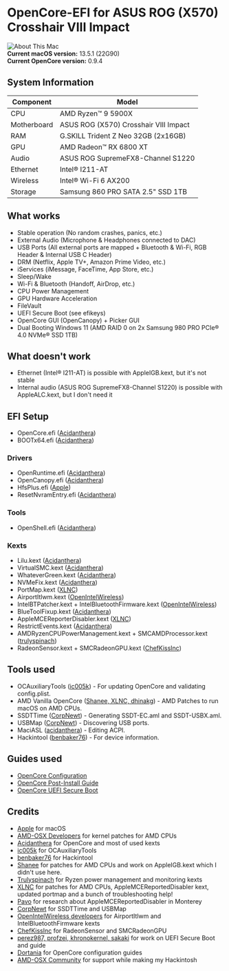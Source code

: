 # OpenCore-EFI for ASUS ROG (X570) Crosshair VIII Impact

![About This Mac](https://github.com/michaelbrusegard/OpenCore-EFI/assets/56915010/1a423a28-e9a6-47e7-93c5-50da65e68e95) \
**Current macOS version:** 13.5.1 (22G90) \
**Current OpenCore version:** 0.9.4

## System Information

| **Component** | **Model**                             |
| ------------- | ------------------------------------- |
| CPU           | AMD Ryzen™ 9 5900X                    |
| Motherboard   | ASUS ROG (X570) Crosshair VIII Impact |
| RAM           | G.SKILL Trident Z Neo 32GB (2x16GB)   |
| GPU           | AMD Radeon™ RX 6800 XT                |
| Audio         | ASUS ROG SupremeFX8-Channel S1220     |
| Ethernet      | Intel® I211-AT                        |
| Wireless      | Intel® Wi-Fi 6 AX200                  |
| Storage       | Samsung 860 PRO SATA 2.5" SSD 1TB     |

## What works

- Stable operation (No random crashes, panics, etc.)
- External Audio (Microphone & Headphones connected to DAC)
- USB Ports (All external ports are mapped + Bluetooth & Wi-Fi, RGB Header & Internal USB C Header)
- DRM (Netflix, Apple TV+, Amazon Prime Video, etc.)
- iServices (iMessage, FaceTime, App Store, etc.)
- Sleep/Wake
- Wi-Fi & Bluetooth (Handoff, AirDrop, etc.)
- CPU Power Management
- GPU Hardware Acceleration
- FileVault
- UEFI Secure Boot (see efikeys)
- OpenCore GUI (OpenCanopy) + Picker GUI
- Dual Booting Windows 11 (AMD RAID 0 on 2x Samsung 980 PRO PCIe® 4.0 NVMe® SSD 1TB)

## What doesn't work

- Ethernet (Intel® I211-AT) is possible with AppleIGB.kext, but it's not stable
- Internal audio (ASUS ROG SupremeFX8-Channel S1220) is possible with AppleALC.kext, but I don't need it

## EFI Setup

- OpenCore.efi ([Acidanthera](https://github.com/acidanthera/OpenCorePkg/))
- BOOTx64.efi ([Acidanthera](https://github.com/acidanthera/OpenCorePkg/))

### Drivers

- OpenRuntime.efi ([Acidanthera](https://github.com/acidanthera/OpenCorePkg/))
- OpenCanopy.efi ([Acidanthera](https://github.com/acidanthera/OpenCorePkg/))
- HfsPlus.efi ([Apple](https://developer.apple.com/))
- ResetNvramEntry.efi ([Acidanthera](https://github.com/acidanthera/OpenCorePkg/))

### Tools

- OpenShell.efi ([Acidanthera](https://github.com/acidanthera/OpenCorePkg/))

### Kexts

- Lilu.kext ([Acidanthera](https://github.com/acidanthera/Lilu))
- VirtualSMC.kext ([Acidanthera](https://github.com/acidanthera/VirtualSMC))
- WhateverGreen.kext ([Acidanthera](https://github.com/acidanthera/WhateverGreen))
- NVMeFix.kext ([Acidanthera](https://github.com/acidanthera/NVMeFix))
- PortMap.kext ([XLNC](https://github.com/naveenkrdy))
- AirportItlwm.kext ([OpenIntelWireless](https://github.com/OpenIntelWireless/itlwm))
- IntelBTPatcher.kext + IntelBluetoothFirmware.kext ([OpenIntelWireless](https://github.com/OpenIntelWireless/IntelBluetoothFirmware))
- BlueToolFixup.kext ([Acidanthera](https://github.com/acidanthera/BrcmPatchRAM))
- AppleMCEReporterDisabler.kext ([XLNC](https://github.com/naveenkrdy))
- RestrictEvents.kext ([Acidanthera](https://github.com/acidanthera/RestrictEvents))
- AMDRyzenCPUPowerManagement.kext + SMCAMDProcessor.kext ([trulyspinach](https://github.com/trulyspinach/SMCAMDProcessor))
- RadeonSensor.kext + SMCRadeonGPU.kext ([ChefKissInc](https://github.com/ChefKissInc/RadeonSensor))

## Tools used

- OCAuxiliaryTools ([ic005k](https://github.com/ic005k/OCAuxiliaryTools)) - For updating OpenCore and validating config.plist.
- AMD Vanilla OpenCore ([Shanee, XLNC, dhinakg](https://github.com/AMD-OSX/AMD_Vanilla)) - AMD Patches to run macOS on AMD CPUs.
- SSDTTime ([CorpNewt](https://github.com/corpnewt/SSDTTime)) - Generating SSDT-EC.aml and SSDT-USBX.aml.
- USBMap ([CorpNewt](https://github.com/corpnewt/USBMap)) - Discovering USB ports.
- MaciASL ([acidanthera](https://github.com/acidanthera/MaciASL)) - Editing ACPI.
- Hackintool ([benbaker76](https://github.com/benbaker76/Hackintool)) - For device information.

## Guides used

- [OpenCore Configuration](https://dortania.github.io/OpenCore-Install-Guide/AMD/zen.html)
- [OpenCore Post-Install Guide](https://dortania.github.io/OpenCore-Post-Install/)
- [OpenCore UEFI Secure Boot](https://github.com/perez987/OpenCore-and-UEFI-Secure-Boot)

## Credits

- [Apple](https://apple.com) for macOS
- [AMD-OSX Developers](https://github.com/AMD-OSX) for kernel patches for AMD CPUs
- [Acidanthera](https://github.com/acidanthera) for OpenCore and most of used kexts
- [ic005k](https://github.com/ic005k) for OCAuxiliaryTools
- [benbaker76](https://github.com/benbaker76) for Hackintool
- [Shanee](https://github.com/Shaneee) for patches for AMD CPUs and work on AppleIGB.kext which I didn't use here.
- [Trulyspinach](https://github.com/trulyspinach) for Ryzen power management and monitoring kexts
- [XLNC](https://github.com/naveenkrdy) for patches for AMD CPUs, AppleMCEReportedDisabler kext, updated portmap and a bunch of troubleshooting help!
- [Pavo](https://github.com/Pavo-IM) for research about AppleMCEReportedDisabler in Monterey
- [CorpNewt](https://github.com/corpnewt) for SSDTTime and USBMap
- [OpenIntelWireless developers](https://github.com/OpenIntelWireless) for AirportItlwm and IntelBluetoothFirmware kexts
- [ChefKissInc](https://github.com/ChefKissInc) for RadeonSensor and SMCRadeonGPU
- [perez987, profzei, khronokernel, sakaki](https://github.com/perez987) for work on UEFI Secure Boot and guide
- [Dortania](https://github.com/dortania) for OpenCore configuration guides
- [AMD-OSX Community](https://amd-osx.com) for support while making my Hackintosh
